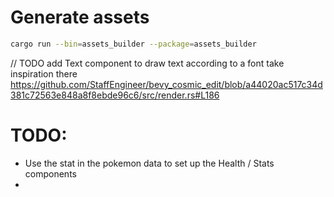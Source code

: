 # Generate assets
```sh
cargo run --bin=assets_builder --package=assets_builder
```

// TODO add Text component to draw text according to a font 
take inspiration there 
https://github.com/StaffEngineer/bevy_cosmic_edit/blob/a44020ac517c34d381c72563e848a8f8ebde96c6/src/render.rs#L186

# TODO:
- Use the stat in the pokemon data to set up the Health / Stats components
- 